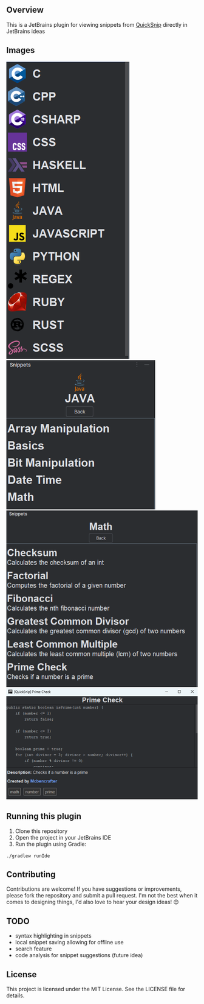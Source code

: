 ## Overview

This is a JetBrains plugin for viewing snippets from [QuickSnip](https://quicksnip.dev/) directly in JetBrains ideas

## Images
![Language List](assets/language-list.png)
![Category List](assets/category-list.png)
![Snippet List](assets/snippet-list.png)
![Snippet View](assets/snippet-view.png)

## Running this plugin
1. Clone this repository
2. Open the project in your JetBrains IDE
3. Run the plugin using Gradle:
```shell
./gradlew runIde
```

## Contributing
Contributions are welcome! If you have suggestions or improvements, please fork the repository and submit a pull request.
I'm not the best when it comes to designing things, I'd also love to hear your design ideas! 😊

## TODO
- syntax highlighting in snippets
- local snippet saving allowing for offline use
- search feature
- code analysis for snippet suggestions (future idea)

## License
This project is licensed under the MIT License. See the LICENSE file for details.